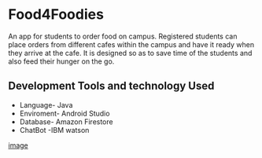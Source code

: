 # **Food4Foodies**
An app for students to order food on campus. Registered students
can place orders from different cafes within the campus and have it ready
when they arrive at the cafe. It is designed so as to save time of the students
and also feed their hunger on the go.

## **Development Tools and technology Used**
* Language- Java
* Enviroment- Android Studio
* Database- Amazon Firestore
* ChatBot -IBM watson

[image](C:\Users\user\Desktop.png)


